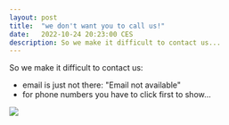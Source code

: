 ```yaml
---
layout: post
title:  "we don't want you to call us!"
date:   2022-10-24 20:23:00 CES
description: So we make it difficult to contact us...
---
```


So we make it difficult to contact us:
- email is just not there: "Email not available"
- for phone numbers you have to click first to show...


![](/2022/10/dont-call-us.png)
